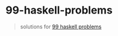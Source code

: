 # 99-haskell-problems

> solutions for [99 haskell problems](https://wiki.haskell.org/H-99:_Ninety-Nine_Haskell_Problems)
